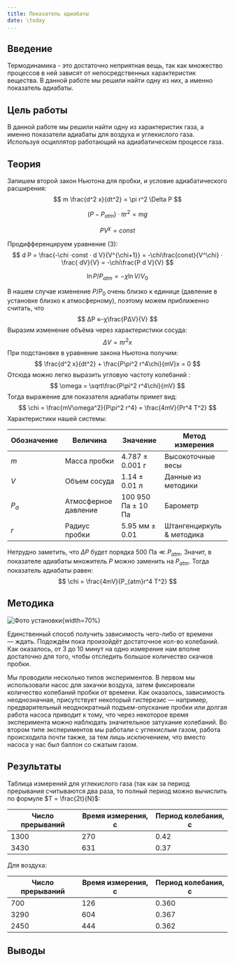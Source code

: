 ```yaml
---
title: Показатель адиабаты
date: \today
...
```


## Введение

Термодинамика - это достаточно неприятная вещь, так как множество процессов в ней зависят от непосредственных характеристик вещества. В данной работе мы решили найти одну из них, а именно показатель адиабаты.

## Цель работы

В данной работе мы решили найти одну из характеристик газа, а именно показатели адиабаты для воздуха и углекислого газа. Используя осциллятор работающий на адиабатическом процессе газа.

## Теория

Запишем второй закон Ньютона для пробки, и условие адиабатического расширения:				
$$
m \frac{d^2 x}{dt^2} = \pi r^2 \Delta P
$$

$$
(P - P_{atm}) · \pi r^2 = mg
$$

$$
PV^\chi = const
$$

Продифференцируем уравнение (3):
$$
d P = \frac{-\chi ·const ·  d V}{V^{\chi+1}} = -\chi\frac{const}{V^\chi} · \frac{ dV}{V} = -\chi\frac{P d V}{V}
$$

$$
\ln P/P_{atm}=-χ\ln V/V_0
$$

В нашем случае изменение $P/P_0$ очень близко к единице (давление в установке близко к атмосферному), поэтому можем приближенно считать, что
$$
ΔP ≈-χ\frac{PΔV}{V}
$$
Выразим изменение объёма через характеристики сосуда:
$$
\Delta V = \pi r^2 x
$$
При подстановке в уравнение закона Ньютона получим:
$$
\frac{d^2 x}{dt^2} + \frac{P\pi^2 r^4\chi}{mV}x = 0
$$
Отсюда можно легко выразить угловую частоту колебаний :
$$
\omega = \sqrt\frac{P\pi^2 r^4\chi}{mV}
$$
Тогда выражение для показателя адиабаты примет вид:	
$$
\chi = \frac{mV\omega^2}{P\pi^2 r^4} = \frac{4mV}{Pr^4 T^2}
$$
Характеристики нашей системы:

| Обозначение | Величина             | Значение           | Метод измерения           |
| ----------- | -------------------- | ------------------ | ------------------------- |
| $m$         | Масса пробки         | 4.787 ± 0.001 г    | Высокоточные весы         |
| $V$         | Объем сосуда         | 1.14 ± 0.01 л      | Данные из методики        |
| $P_a$       | Атмосферное давление | 100 950 Па ± 10 Па | Барометр                  |
| $r$         | Радиус пробки        | 5.95 мм ± 0.01     | Штангенциркуль & методика |

Нетрудно заметить, что $ΔP$ будет порядка $500 \mbox{ Па} \ll P_{atm}$. Значит, в показателе адиабаты множитель $P$ можно заменить на $P_{atm}$. Тогда показатель адиабаты равен:
$$
\chi = \frac{4mV}{P_{atm}r^4 T^2}
$$

## Методика

![Фото установки](images_src/image-20220502225131905.png){width=70%}

Единственный способ получить зависимость чего-либо от времени — ждать. Подождём пока произойдёт достаточное кол-во колебаний. Как оказалось, от 3 до 10 минут на одно измерение нам вполне достаточно для того, чтобы отследить большое количество скачков пробки.

Мы проводили несколько типов экспериментов. В первом мы использовали насос для закачки воздуха, затем фиксировали количество колебаний пробки от времени. Как оказалось, зависимость неоднозначная, присутствует некоторый гистерезис — например, предварительный неоднократный подъем-опускание пробки или долгая работа насоса приводит к тому, что через некоторое время эксперимента можно наблюдать значительное затухание колебаний. Во втором типе экспериментов мы работали с углекислым газом, работа происходила почти также, за тем лишь исключением, что вместо насоса у нас был баллон со сжатым газом. 

## Результаты

Таблица измерений для углекислого газа (так как за период прерывания считываются два раза, то полный период можно вычислить по формуле $T = \frac{2t}{N}$:

| Число прерываний | Время измерения, с | Период колебания, с |
| ---------------- | ------------------ | ------------------- |
| 1300             | 270                | 0.42                |
| 3430             | 631                | 0.37                |

Для воздуха:

| Число прерываний | Время измерения, с | Период колебания, с |
| ---------------- | ------------------ | ------------------- |
| 700              | 126                | 0.360               |
| 3290             | 604                | 0.367               |
| 2450             | 444                | 0.362               |




## Выводы
